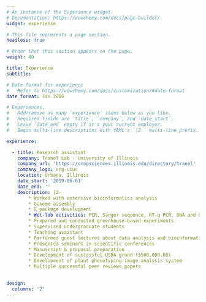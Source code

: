 ```yaml
---
# An instance of the Experience widget.
# Documentation: https://wowchemy.com/docs/page-builder/
widget: experience

# This file represents a page section.
headless: true

# Order that this section appears on the page.
weight: 40

title: Experience
subtitle:

# Date format for experience
#   Refer to https://wowchemy.com/docs/customization/#date-format
date_format: Jan 2006

# Experiences.
#   Add/remove as many `experience` items below as you like.
#   Required fields are `title`, `company`, and `date_start`.
#   Leave `date_end` empty if it's your current employer.
#   Begin multi-line descriptions with YAML's `|2-` multi-line prefix.

experience:

  - title: Research assistant
    company: Tranel Lab - University of Illinois
    company_url: 'https://cropsciences.illinois.edu/directory/tranel'
    company_logo: org-uiuc
    location: Urbana, Illinois
    date_start: '2019-06-01'
    date_end: ''
    description: |2-
        * Worked with extensive bioinformatics analysis 
        * Genome assembly
        * R package development
        * Wet-lab activities: PCR, Sanger sequence, RT-q PCR, DNA and RNA extraction
        * Prepared and conducted greenhouse-based experiments
        * Supervised undergraduate students
        * Teaching assistant
        * Performed guest lectures about data analysis and bioinformaticcs
        * Presented seminars in scientific conferences
        * Manuscript & proposal preparation
        * Development of successful USDA grand ($500,000.00)
        * Development of plant phenotyping image analysis system
        * Multiple successful peer reviews papers
        

design:
  columns: '2'
---
```

